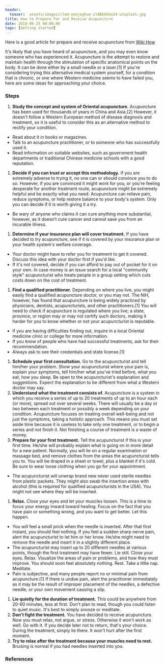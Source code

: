 ```yaml
---
header:
  teaser:  assets/images/clem-onojeghuo-zlABb6Gke24-unsplash.jpg
title: How to Prepare For and Receive Acupuncture
date: 2018-06-25 00:00:00
tags: [Getting started]
---
```


Here is a good article for prepare and receive acupuncture from [Wiki How](https://www.wikihow.com/Prepare-For-and-Receive-Acupuncture)

It's likely that you have heard of acupuncture, and you may even know someone who has experienced it. Acupuncture is the attempt to restore and maintain health through the stimulation of specific anatomical points on the body. It can be done either by a small needle or a laser.[1] If you're considering trying this alternative medical system yourself, for a condition that is chronic, or one where Western medicine seems to have failed you, here are some ideas for approaching your choice.

### Steps
  1. **Study the concept and system of Oriental acupuncture.**
Acupuncture has been used for thousands of years in China and Asia.[2] However, it doesn't follow a Western European method of disease diagnosis and treatment, so it is useful to consider this as an alternative method to rectify your condition.
  - Read about it in books or magazines.
  - Talk to an acupuncture practitioner, or to someone who has successfully used it.
  - Read information on suitable websites, such as government health departments or traditional Chinese medicine schools with a good reputation.
  1. **Decide if you can trust or accept this methodology.**
If you are extremely adverse to trying it, no one can or should convince you to do so. However, if you are convinced it might work for you, or you're feeling desperate for another treatment route, acupuncture might be extremely helpful and be exactly what you need. Acupuncture can relieve pain, reduce symptoms, or help restore balance to your body's system. Only you can decide if it is worth giving it a try.
  - Be wary of anyone who claims it can cure anything more substantial, however, as it doesn't cure cancer and cannot save you from an incurable illness.
  1. **Determine if your insurance plan will cover treatment.**
If you have decided to try acupuncture, see if it is covered by your insurance plan or your health system's welfare coverage.
  - Your doctor might have to refer you for treatment to get it covered. Discuss this idea with your doctor first if you'd like.
  - If it's not covered, decide if you can afford to pay out of pocket for it on your own. In case money is an issue search for a local "community style" acupuncturist who treats people in a group setting which cuts costs down on the cost of treatment.
  1. **Find a qualified practitioner.**
Depending on where you live, you might easily find a qualified acupuncture doctor, or you may not. The NIH, however, has found that acupuncture is being widely practiced by physicians, dentists, acupuncturists, and other practitioners.[1] You will need to check if acupuncture is regulated where you live; a state, province, or region may or may not certify such doctors, making it harder for you to know whether or not your acupuncturist is reputable.
  - If you are having difficulties finding out, inquire in a local Oriental medicine clinic or college for more information.
  - If you know of people who have had successful treatments, ask for their recommendation.
  - Always ask to see their credentials and state license.[1]
  1. **Schedule your first consultation.**
Go to the acupuncturist and tell him/her your problem. Show your acupuncturist where your pain is, explain your symptoms, tell him/her what you've tried before, what you eat, how you sleep. Be open to the acupuncturist's explanation and suggestions. Expect the explanation to be different from what a Western doctor may say.
  1. **Understand what the treatment consists of.**
Acupuncture is a system in which you receive a series of up to 20 treatments of up to an hour each (or more), spread out over several weeks. There will usually be a day or two between each treatment or possibly a week depending on your condition. Acupuncture focuses on treating overall well-being and not just the symptoms, taking a holistic approach. This means you must set aside time because it is useless to take only one treatment, or to begin a series and not finish it. Not finishing a course of treatment is a waste of money.
  1. **Prepare for your first treatment.**
Tell the acupuncturist if this is your first time. He/she will probably explain what is going on in more detail for a new patient. Normally, you will lie on a regular examination or massage bed, and remove clothes from the areas the acupuncturist tells you to. You will be draped in a sheet or towel, plus a blanket if it's cold. Be sure to wear loose clothing when you go for your appointment.
  - The acupuncturist will unwrap brand new never used sterile needles from plastic packets. They might also swab the insertion areas with alcohol (this is required for qualified acupuncturists in the USA). You might not see where they will be inserted.
  1. **Relax.**
Close your eyes and let your muscles loosen. This is a time to focus your energy inward toward healing. Focus on the fact that you have pain or something wrong, and you want to get better. Let this happen.
  - You will feel a small prick when the needle is inserted. After that first instant, you should feel nothing. If you feel a sudden sharp nerve pain, alert the acupuncturist to let him or her know. He/she might need to remove the needle and insert it in a slightly different place.
  - The acupuncturist may insert up to 20 different needles at various points, though the first treatment may have fewer. Lie still. Close your eyes. Relax. Visualize the areas of pain or problems, and how they must improve. You should soon feel absolutely nothing. Rest. Take a little nap. Meditate.
  - Pain is subjective, and many people report no or minimal pain from acupuncture.[1] If there is undue pain, alert the practitioner immediately as it may be the result of improper placement of the needles, a defective needle, or your own movement causing a slip.
  1. **Lie quietly for the duration of treatment.**
This could be anywhere from 20-60 minutes, less at first. Don't plan to read, though you could listen to quiet music. It's best to simply snooze or meditate.
  1. **Don't fight the treatment.**
You have decided to receive acupuncture. Now you must relax, not argue, or stress. Otherwise it won't work as well. Go with it. If you decide later not to return, that's your choice. During the treatment, simply lie there. It won't hurt after the first moment.
  1. **Try to relax after the treatment because your muscles need to rest.**
Bruising is normal if you had needles inserted into you.

### References
[^1]: NCAM, Acupuncture: An Introduction, http://nccam.nih.gov/health/acupuncture/introduction.htm
[^2]: Wikipedia, Acupuncture, http://en.wikipedia.org/wiki/Acupuncture
[^3]: A randomized trial comparing acupuncture, simulated acupuncture, and usual care for chronic low back pain., http://www.ncbi.nlm.nih.gov/pubmed/19433697?ordinalpos=1&itool=EntrezSystem2.PEntrez.Pubmed.Pubmed_ResultsPanel.Pubmed_DefaultReportPanel.Pubmed_RVDocSum, Arch Intern Med. 2009 May 11;169(9):858-66.
